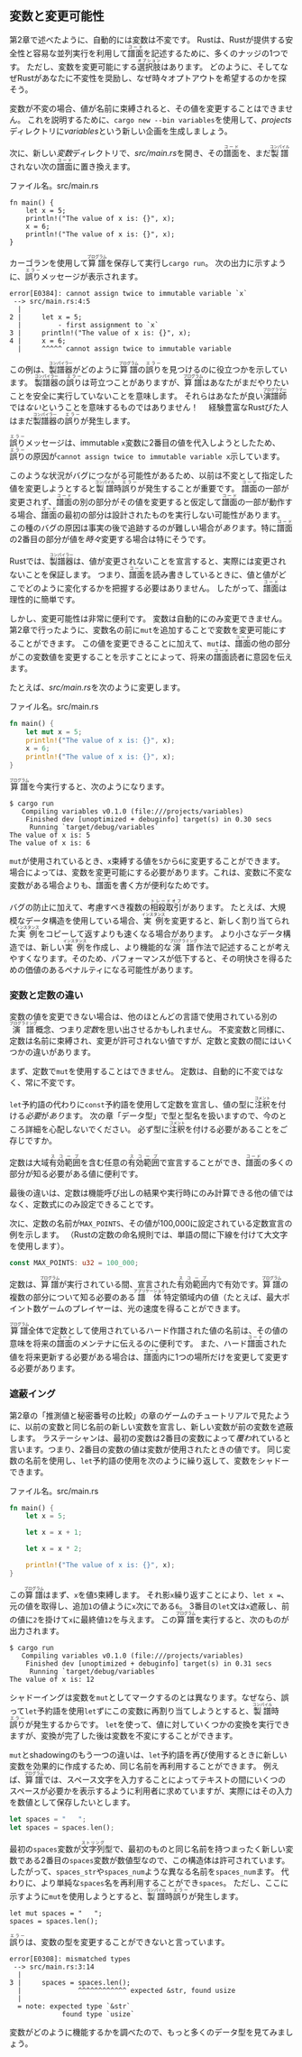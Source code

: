 ## 変数と変更可能性

第2章で述べたように、自動的には変数は不変です。
Rustは、Rustが提供する安全性と容易な並列実行を利用して<ruby>譜面<rt>コード</rt></ruby>を記述するために、多くのナッジの1つです。
ただし、変数を変更可能にする<ruby>選択肢<rt>オプション</rt></ruby>はあります。
どのように、そしてなぜRustがあなたに不変性を奨励し、なぜ時々オプトアウトを希望するのかを探そう。

変数が不変の場合、値が名前に束縛されると、その値を変更することはできません。
これを説明するために、`cargo new --bin variables`を使用して、*projects*ディレクトリに*variables*という新しい企画を生成しましょう。

次に、新しい*変数*ディレクトリで、*src/main.rs*を開き、その<ruby>譜面<rt>コード</rt></ruby>を、まだ<ruby>製譜<rt>コンパイル</rt></ruby>されない次の<ruby>譜面<rt>コード</rt></ruby>に置き換えます。

<span class="filename">ファイル名。src/main.rs</span>

```rust,ignore
fn main() {
    let x = 5;
    println!("The value of x is: {}", x);
    x = 6;
    println!("The value of x is: {}", x);
}
```

カーゴランを使用して<ruby>算譜<rt>プログラム</rt></ruby>を保存して実行し`cargo run`。
次の出力に示すように、<ruby>誤り<rt>エラー</rt></ruby>メッセージが表示されます。

```text
error[E0384]: cannot assign twice to immutable variable `x`
 --> src/main.rs:4:5
  |
2 |     let x = 5;
  |         - first assignment to `x`
3 |     println!("The value of x is: {}", x);
4 |     x = 6;
  |     ^^^^^ cannot assign twice to immutable variable
```

この例は、<ruby>製譜器<rt>コンパイラー</rt></ruby>がどのように<ruby>算譜<rt>プログラム</rt></ruby>の<ruby>誤り<rt>エラー</rt></ruby>を見つけるのに役立つかを示しています。
<ruby>製譜器<rt>コンパイラー</rt></ruby>の<ruby>誤り<rt>エラー</rt></ruby>は苛立つことがありますが、<ruby>算譜<rt>プログラム</rt></ruby>はあなたがまだやりたいことを安全に実行していないことを意味します。
それらはあなたが良い<ruby>演譜師<rt>プログラマー</rt></ruby>では*ない*ということを意味するものではありません！　
経験豊富なRustびた人はまだ<ruby>製譜器<rt>コンパイラー</rt></ruby>の<ruby>誤り<rt>エラー</rt></ruby>が発生します。

<ruby>誤り<rt>エラー</rt></ruby>メッセージは、immutable `x`変数に2番目の値を代入しようとしたため、<ruby>誤り<rt>エラー</rt></ruby>の原因が`cannot assign twice to immutable variable x`示しています。

このような状況がバグにつながる可能性があるため、以前は不変として指定した値を変更しようとすると<ruby>製譜<rt>コンパイル</rt></ruby>時<ruby>誤り<rt>エラー</rt></ruby>が発生することが重要です。
<ruby>譜面<rt>コード</rt></ruby>の一部が変更されず、<ruby>譜面<rt>コード</rt></ruby>の別の部分がその値を変更すると仮定して<ruby>譜面<rt>コード</rt></ruby>の一部が動作する場合、<ruby>譜面<rt>コード</rt></ruby>の最初の部分は設計されたものを実行しない可能性があります。
この種のバグの原因は事実の後で追跡するのが難しい場合が*あり*ます。特に<ruby>譜面<rt>コード</rt></ruby>の2番目の部分が値を*時々*変更する場合は特にそうです。

Rustでは、<ruby>製譜器<rt>コンパイラー</rt></ruby>は、値が変更されないことを宣言すると、実際には変更されないことを保証します。
つまり、<ruby>譜面<rt>コード</rt></ruby>を読み書きしているときに、値と値がどこでどのように変化するかを把握する必要はありません。
したがって、<ruby>譜面<rt>コード</rt></ruby>は理性的に簡単です。

しかし、変更可能性は非常に便利です。
変数は自動的にのみ変更できません。
第2章で行ったように、変数名の前に`mut`を追加することで変数を変更可能にすることができます。
この値を変更できることに加えて、`mut`は、<ruby>譜面<rt>コード</rt></ruby>の他の部分がこの変数値を変更することを示すことによって、将来の<ruby>譜面<rt>コード</rt></ruby>読者に意図を伝えます。

たとえば、*src/main.rs*を次のように変更します。

<span class="filename">ファイル名。src/main.rs</span>

```rust
fn main() {
    let mut x = 5;
    println!("The value of x is: {}", x);
    x = 6;
    println!("The value of x is: {}", x);
}
```

<ruby>算譜<rt>プログラム</rt></ruby>を今実行すると、次のようになります。

```text
$ cargo run
   Compiling variables v0.1.0 (file:///projects/variables)
    Finished dev [unoptimized + debuginfo] target(s) in 0.30 secs
     Running `target/debug/variables`
The value of x is: 5
The value of x is: 6
```

`mut`が使用されているとき、`x`束縛する値を`5`から`6`に変更することができます。
場合によっては、変数を変更可能にする必要があります。これは、変数に不変な変数がある場合よりも、<ruby>譜面<rt>コード</rt></ruby>を書く方が便利なためです。

バグの防止に加えて、考慮すべき複数の<ruby>相殺取引<rt>トレードオフ</rt></ruby>があります。
たとえば、大規模なデータ構造を使用している場合、<ruby>実例<rt>インスタンス</rt></ruby>を変更すると、新しく割り当てられた<ruby>実例<rt>インスタンス</rt></ruby>をコピーして返すよりも速くなる場合があります。
より小さなデータ構造では、新しい<ruby>実例<rt>インスタンス</rt></ruby>を作成し、より機能的な<ruby>演譜<rt>プログラミング</rt></ruby>作法で記述することが考えやすくなります。そのため、パフォーマンスが低下すると、その明快さを得るための価値のあるペナルティになる可能性があります。

### 変数と定数の違い

変数の値を変更できない場合は、他のほとんどの言語で使用されている別の<ruby>演譜<rt>プログラミング</rt></ruby>概念、つまり*定数*を思い出させるかもしれません。
不変変数と同様に、定数は名前に束縛され、変更が許可されない値ですが、定数と変数の間にはいくつかの違いがあります。

まず、定数で`mut`を使用することはできません。
定数は、自動的に不変ではなく、常に不変です。

`let`予約語の代わりに`const`予約語を使用して定数を宣言し、値の型に<ruby>注釈<rt>コメント</rt></ruby>を付ける*必要*が*あり*ます。
次の章「データ型」で型と型名を扱いますので、今のところ詳細を心配しないでください。
必ず型に<ruby>注釈<rt>コメント</rt></ruby>を付ける必要があることをご存じですか。

定数は大域<ruby>有効範囲<rt>スコープ</rt></ruby>を含む任意の<ruby>有効範囲<rt>スコープ</rt></ruby>で宣言することができ、<ruby>譜面<rt>コード</rt></ruby>の多くの部分が知る必要がある値に便利です。

最後の違いは、定数は機能呼び出しの結果や実行時にのみ計算できる他の値ではなく、定数式にのみ設定できることです。

次に、定数の名前が`MAX_POINTS`、その値が100,000に設定されている定数宣言の例を示します。
（Rustの定数の命名規則では、単語の間に下線を付けて大文字を使用します）。

```rust
const MAX_POINTS: u32 = 100_000;
```

定数は、<ruby>算譜<rt>プログラム</rt></ruby>が実行されている間、宣言された<ruby>有効範囲<rt>スコープ</rt></ruby>内で有効です。<ruby>算譜<rt>プログラム</rt></ruby>の複数の部分について知る必要のある<ruby>譜体<rt>アプリケーション</rt></ruby>特定領域内の値（たとえば、最大ポイント数ゲームのプレイヤーは、光の速度を得ることができます。

<ruby>算譜<rt>プログラム</rt></ruby>全体で定数として使用されているハード作譜された値の名前は、その値の意味を将来の<ruby>譜面<rt>コード</rt></ruby>のメンテナに伝えるのに便利です。
また、ハード<ruby>譜面<rt>コード</rt></ruby>された値を将来更新する必要がある場合は、<ruby>譜面<rt>コード</rt></ruby>内に1つの場所だけを変更して変更する必要があります。

### 遮蔽イング

第2章の「推測値と秘密番号の比較」の章のゲームのチュートリアルで見たように、以前の変数と同じ名前の新しい変数を宣言し、新しい変数が前の変数を遮蔽します。
ラステーシャンは、最初の変数は2番目の変数によって*覆わ*れていると言います。つまり、2番目の変数の値は変数が使用されたときの値です。
同じ変数の名前を使用し、`let`予約語の使用を次のように繰り返して、変数をシャドーできます。

<span class="filename">ファイル名。src/main.rs</span>

```rust
fn main() {
    let x = 5;

    let x = x + 1;

    let x = x * 2;

    println!("The value of x is: {}", x);
}
```

この<ruby>算譜<rt>プログラム</rt></ruby>はまず、`x`を値`5`束縛します。
それ影`x`繰り返すことにより、`let x =`、元の値を取得し、追加`1`の値ように`x`次にである`6`。
3番目の`let`文は`x`遮蔽し、前の値に`2`を掛けて`x`に最終値`12`を与えます。
この<ruby>算譜<rt>プログラム</rt></ruby>を実行すると、次のものが出力されます。

```text
$ cargo run
   Compiling variables v0.1.0 (file:///projects/variables)
    Finished dev [unoptimized + debuginfo] target(s) in 0.31 secs
     Running `target/debug/variables`
The value of x is: 12
```

シャドーイングは変数を`mut`としてマークするのとは異なります。なぜなら、誤って`let`予約語を使用`let`ずにこの変数に再割り当てしようとすると、<ruby>製譜<rt>コンパイル</rt></ruby>時<ruby>誤り<rt>エラー</rt></ruby>が発生するからです。
`let`を使って、値に対していくつかの変換を実行できますが、変換が完了した後は変数を不変にすることができます。

`mut`とshadowingのもう一つの違いは、`let`予約語を再び使用するときに新しい変数を効果的に作成するため、同じ名前を再利用することができます。
例えば、<ruby>算譜<rt>プログラム</rt></ruby>では、スペース文字を入力することによってテキストの間にいくつのスペースが必要かを表示するように利用者に求めていますが、実際にはその入力を数値として保存したいとします。

```rust
let spaces = "   ";
let spaces = spaces.len();
```

最初の`spaces`変数が<ruby>文字列<rt>ストリング</rt></ruby>型で、最初のものと同じ名前を持つまったく新しい変数である2番目の`spaces`変数が数値型なので、この構造体は許可されています。
したがって、`spaces_str`や`spaces_num`ような異なる名前を`spaces_num`ます。
代わりに、より単純な`spaces`名を再利用することができ`spaces`。
ただし、ここに示すように`mut`を使用しようとすると、<ruby>製譜<rt>コンパイル</rt></ruby>時<ruby>誤り<rt>エラー</rt></ruby>が発生します。

```rust,ignore
let mut spaces = "   ";
spaces = spaces.len();
```

<ruby>誤り<rt>エラー</rt></ruby>は、変数の型を変更することができないと言っています。

```text
error[E0308]: mismatched types
 --> src/main.rs:3:14
  |
3 |     spaces = spaces.len();
  |              ^^^^^^^^^^^^ expected &str, found usize
  |
  = note: expected type `&str`
             found type `usize`
```

変数がどのように機能するかを調べたので、もっと多くのデータ型を見てみましょう。
